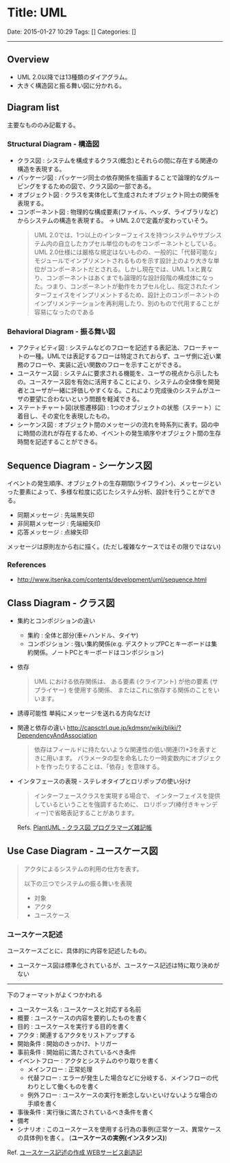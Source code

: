 # Title: UML

Date: 2015-01-27 10:29
Tags: []
Categories: []

---

## Overview

* UML 2.0以降では13種類のダイアグラム。
* 大きく構造図と振る舞い図に分かれる。

## Diagram list

主要なもののみ記載する。

### Structural Diagram - 構造図

* クラス図         : システムを構成するクラス(概念)とそれらの間に存在する関連の構造を表現する。
* パッケージ図     : パッケージ同士の依存関係を描画することで論理的なグルーピングをするための図で、クラス図の一部である。
* オブジェクト図   : クラスを実体化して生成されたオブジェクト同士の関係を表現する。
* コンポーネント図 : 物理的な構成要素(ファイル、ヘッダ、ライブラリなど)からシステムの構造を表現する。
    -> UML 2.0で定義が変わっていそう。
    > UML 2.0では、1つ以上のインターフェイスを持つシステムやサブシステム内の自立したカプセル単位のものをコンポーネントとしている。UML 2.0仕様には厳格な規定はないものの、一般的に「代替可能な」モジュールでインプリメントされるものを示す設計上のより大きな単位がコンポーネントだとされる。しかし現在では、UML 1.xと異なり、コンポーネントはあくまでも論理的な設計段階の構成体になった。つまり、コンポーネントが動作をカプセル化し、指定されたインターフェイスをインプリメントするため、設計上のコンポーネントのインプリメンテーションを再利用したり、別のもので代用することが容易になったのである

### Behavioral Diagram - 振る舞い図

* アクティビティ図               : システムなどのフローを記述する表記法、フローチャートの一種。UMLでは表記するフローは特定されておらず、ユーザ側に近い業務のフローや、実装に近い関数のフローを示すことができる。
* ユースケース図                 : システムに要求される機能を、ユーザの視点から示したもの。ユースケース図を有効に活用することにより、システムの全体像を開発者とユーザが一緒に評価しやすくなる。これにより完成後のシステムがユーザの要望に合わないという問題を軽減できる。
* ステートチャート図(状態遷移図) : 1つのオブジェクトの状態（ステート）に着目し、その変化を表現したもの。
* シーケンス図                   : オブジェクト間のメッセージの流れを時系列に表す。図の中に時間の流れが存在するため、イベントの発生順序やオブジェクト間の生存時間を記述することができる。

## Sequence Diagram - シーケンス図

イベントの発生順序、オブジェクトの生存期間(ライフライン)、メッセージといった要素によって、多様な粒度に応じたシステム分析、設計を行うことができる。

* 同期メッセージ   : 先端黒矢印
* 非同期メッセージ : 先端細矢印
* 応答メッセージ   : 点線矢印

メッセージは原則左から右に描く。(ただし複雑なケースではその限りではない)

### References

* <http://www.itsenka.com/contents/development/uml/sequence.html>

## Class Diagram - クラス図

* 集約とコンポジションの違い
    * 集約           : 全体と部分(車<-ハンドル、タイヤ)
    * コンポジション : 強い集約関係(e.g. デスクトップPCとキーボードは集約関係。ノートPCとキーボードはコンポジション)

* 依存
    > UML における依存関係は、 ある要素 (クライアント) が他の要素 (サプライヤー) を使用する関係、 またはこれに依存する関係のことをいいます。

* 誘導可能性
    単純にメッセージを送れる方向なだけ

* 関連と依存の違い
    <http://capsctrl.que.jp/kdmsnr/wiki/bliki/?DependencyAndAssociation>
    > 依存はフィールドに持たないような関連性の低い関連(?)\*3を表すときに用います。
    > パラメータの型を命名したり一時変数内にオブジェクトを作ったりすることは、「依存」を意味する。

* インタフェースの表現 - ステレオタイプとロリポップの使い分け
    > インターフェースクラスを実現する場合で、 インターフェイスを提供しているということを強調するために、 ロリポップ(棒付きキャンディー)で省略表記することがあります。

    Refs. [PlantUML - クラス図 プログラマーズ雑記帳](http://yohshiy.blog.fc2.com/blog-entry-154.html)

## Use Case Diagram - ユースケース図

> アクタによるシステムの利用の仕方を表す。
>
> 以下の三つでシステムの振る舞いを表現
> * 対象
> * アクタ
> * ユースケース

### ユースケース記述

ユースケースごとに、具体的に内容を記述したもの。

* ユースケース図は標準化されているが、ユースケース記述は特に取り決めがない

---

下のフォーマットがよくつかわれる

* ユースケース名 : ユースケースと対応する名前
* 概要           : ユースケースの内容を要約したものを書く
* 目的           : ユースケースを実行する目的を書く
* アクタ         : 関連するアクタをリストアップする
* 開始条件       : 開始のきっかけ、トリガー
* 事前条件       : 開始前に満たされているべき条件
* イベントフロー : アクタとシステムのやり取りを書く
    * メインフロー : 正常処理
    * 代替フロー   : エラーが発生した場合などに分岐する、メインフローの代わりとして働くものを書く
    * 例外フロー   : ユースケースの実行を断念しないといけないような場合の手順を書く
* 事後条件       : 実行後に満たされているべき条件を書く
* 備考
* シナリオ       : このユースケースを使用する行為の事例(正常ケース、異常ケースの具体例)を書く。
    (**ユースケースの実例(インスタンス)**)

Ref. [ユースケース記述の作成 WEBサービス創造記](http://linuxserver.jp/%E8%A8%AD%E8%A8%88/uml/%E3%83%A6%E3%83%BC%E3%82%B9%E3%82%B1%E3%83%BC%E3%82%B9%E8%A8%98%E8%BF%B0)

